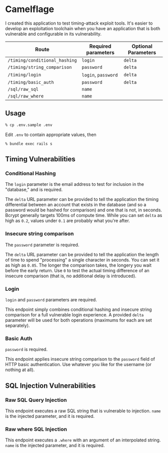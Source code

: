 # Camelflage

I created this application to test timing-attack exploit tools.  It's easier to
develop an exploitation toolchain when you have an application that is both
vulnerable and configurable in its vulnerability.

Route | Required parameters | Optional Parameters
--- | --- | ---
`/timing/conditional_hashing` | `login` | `delta`
`/timing/string_comparison` | `password` | `delta`
`/timing/login` | `login`, `password` | `delta`
`/timing/basic_auth` | `password` | `delta`
`/sql/raw_sql` | `name` |
`/sql/raw_where` | `name` |

## Usage
```bash
% cp .env.sample .env
```
Edit `.env` to contain appropriate values, then
```
% bundle exec rails s
```

## Timing Vulnerabilities
### Conditional Hashing

The `login` parameter is the email address to test for inclusion in the
"database," and is required.

The `delta` URL parameter can be provided to tell the application the timing
differential between an account that exists in the database (and so a password
would be hashed for comparison) and one that is not, in seconds.  Bcrypt
generally targets 100ms of compute time.  While you can set `delta` as high as
`0.2`, values under `0.1` are probably what you're after.

### Insecure string comparison

The `password` parameter is required.

The `delta` URL parameter can be provided to tell the application the length of
time to spend "processing" a single character in seconds.  You can set it as
high as `0.05`.  The longer the comparison takes, the longery you wait before
the early return.  Use `0` to test the actual timing difference of an insecure
comparison (that is, no additional delay is introduced).

### Login

`login` and `password` parameters are required.

This endpoint simply combines conditional hashing and insecure string comparison
for a full vulnerable login experience.  A provided `delta` parameter will be
used for both operations (maximums for each are set separately).

### Basic Auth

`password` is required.

This endpoint applies insecure string comparison to the `password` field of HTTP basic
authentication.  Use whatever you like for the username (or nothing at all).

## SQL Injection Vulnerabilities

### Raw SQL Query Injection

This endpoint executes a raw SQL string that is vulnerable to injection.
`name` is the injected parameter, and it is required.

### Raw where SQL Injection

This endpoint executes a `.where` with an argument of an interpolated string.
`name` is the injected parameter, and it is required.


